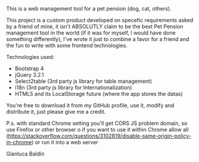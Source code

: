 This is a web management tool for a pet pension (dog, cat, others).

This project is a custom product developed on specefic requirements asked by a friend of mine, it isn't ABSOLUTLY claim to be the best Pet Pension management tool in the world (if it was for myself, I would have done something differently), I've wrote it just to combine a favor for a friend and the fun to write with some frontend technologies.

Technologies used:

- Bootstrap 4
- jQuery 3.2.1
- Select2table (3rd party js library for table management)
- i18n (3rd party js library for Internationalization)
- HTML5 and its LocalStorage future (where the app stores the datas)

You're free to download it from my GitHub profile, use it, modify and distribute it, just please give me a credit.

P.s. with standard Chrome setting you'll get CORS JS problem domain, so use Firefox or other browser o if you want to use it within Chrome allow all (https://stackoverflow.com/questions/3102819/disable-same-origin-policy-in-chrome) or run it into a web server

Gianluca Baldin
